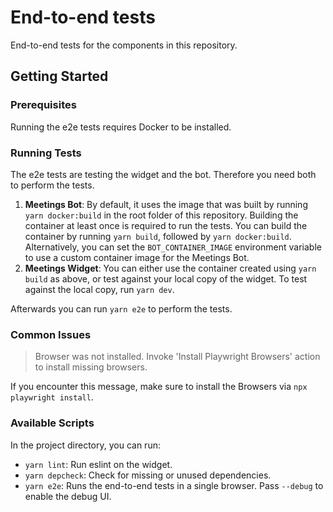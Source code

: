 # End-to-end tests

End-to-end tests for the components in this repository.

## Getting Started

### Prerequisites

Running the e2e tests requires Docker to be installed.

### Running Tests

The e2e tests are testing the widget and the bot.
Therefore you need both to perform the tests.

1. **Meetings Bot**: By default, it uses the image that was built by running `yarn docker:build` in the root folder of this repository.
   Building the container at least once is required to run the tests.
   You can build the container by running `yarn build`, followed by `yarn docker:build`. Alternatively, you can set the `BOT_CONTAINER_IMAGE` environment variable to use a custom container image for the Meetings Bot.
2. **Meetings Widget**: You can either use the container created using `yarn build` as above, or test against your local copy of the widget.
   To test against the local copy, run `yarn dev`.

Afterwards you can run `yarn e2e` to perform the tests.

### Common Issues

> Browser was not installed. Invoke 'Install Playwright Browsers' action to install missing browsers.

If you encounter this message, make sure to install the Browsers via `npx playwright install`.

### Available Scripts

In the project directory, you can run:

- `yarn lint`: Run eslint on the widget.
- `yarn depcheck`: Check for missing or unused dependencies.
- `yarn e2e`: Runs the end-to-end tests in a single browser. Pass `--debug` to enable the debug UI.
